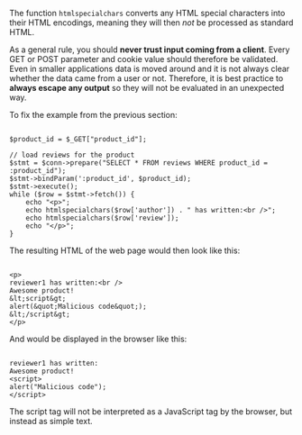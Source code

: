 The function `htmlspecialchars` converts any HTML special characters into their HTML encodings, meaning they will then *not* be processed as standard HTML.

As a general rule, you should **never trust input coming from a client**. Every GET or POST parameter and cookie value should therefore be validated. Even in smaller applications data is moved around and it is not always clear whether the data came from a user or not. Therefore, it is best practice to **always escape any output** so they will not be evaluated in an unexpected way. 

To fix the example from the previous section:

<pre class="language-php line-numbers" data-line="9-10"><code>
$product_id = $_GET["product_id"];

// load reviews for the product
$stmt = $conn->prepare("SELECT * FROM reviews WHERE product_id = :product_id");
$stmt->bindParam(':product_id', $product_id);
$stmt->execute();
while ($row = $stmt->fetch()) {
    echo "&lt;p>";
    echo htmlspecialchars($row['author']) . " has written:&lt;br />";
    echo htmlspecialchars($row['review']);
    echo "&lt;/p>";
}
</code></pre>

The resulting HTML of the web page would then look like this:

<pre class="language-html line-numbers"><code>
&lt;p>
reviewer1 has written:&lt;br />
Awesome product!
&amp;lt;script&amp;gt;
alert(&amp;quot;Malicious code&amp;quot;);
&amp;lt;/script&amp;gt;
&lt;/p>
</code></pre>

And would be displayed in the browser like this:

<pre class="language-html line-numbers"><code>
reviewer1 has written:
Awesome product!
&lt;script&gt;
alert(&quot;Malicious code&quot;);
&lt;/script&gt;
</code></pre>

The script tag will not be interpreted as a JavaScript tag by the browser, but instead as simple text.
